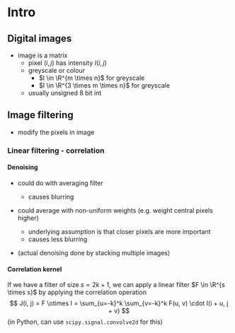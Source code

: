 # Intro

## Digital images

- image is a matrix
  - pixel $(i, j)$ has intensity $I(i, j)$
  - greyscale or colour
    - $I \in \R^{m \times n}$ for greyscale
    - $I \in \R^{3 \times m \times n}$ for greyscale
  - usually unsigned 8 bit int

## Image filtering

- modify the pixels in image

### Linear filtering - correlation

#### Denoising

- could do with averaging filter
  - causes blurring
- could average with non-uniform weights (e.g. weight central pixels higher)
  - underlying assumption is that closer pixels are more important
  - causes less blurring

- (actual denoising done by stacking multiple images)

#### Correlation kernel

If we have a filter of size $s = 2k+1$, we can apply a linear filter $F \in \R^{s \times s}$ by applying the correlation operation
$$
J(i, j) = F \otimes I =  \sum_{u=-k}^k \sum_{v=-k}^k F(u, v) \cdot I(i + u, j + v)
$$
(in Python, can use `scipy.signal.convolve2d` for this)
